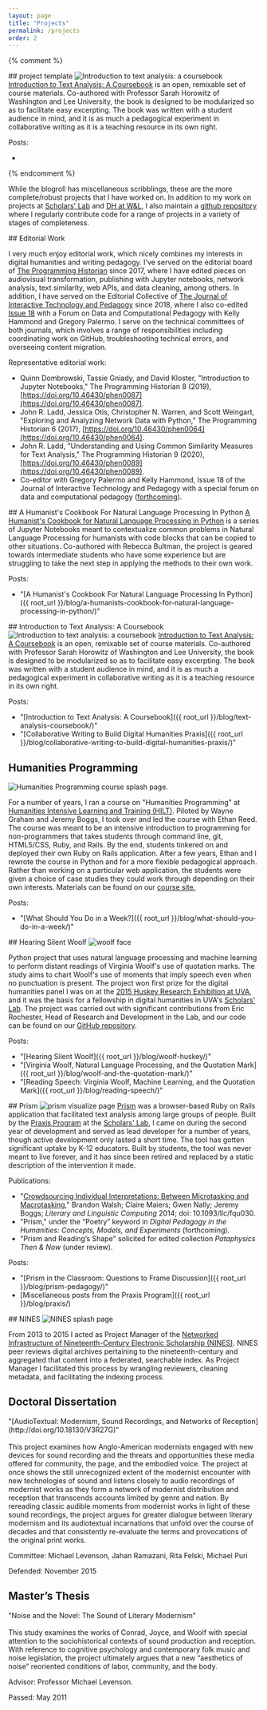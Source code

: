 ```yaml
---
layout: page
title: "Projects"
permalink: /projects
order: 2
---
```


{% comment %}

<div class="divider"></div>
## project template
<img class="mid right" src="{{ root_url }}/assets/images/coursebook.png" alt="Introduction to text analysis: a coursebook">
<a href="http://walshbr.com/textanalysiscoursebook/">Introduction to Text Analysis: A Coursebook</a> is an open, remixable set of course materials. Co-authored with Professor Sarah Horowitz of Washington and Lee University, the book is designed to be modularized so as to facilitate easy excerpting. The book was written with a student audience in mind, and it is as much a pedagogical experiment in collaborative writing as it is a teaching resource in its own right. 

Posts:

* 
{% endcomment %}

While the blogroll has miscellaneous scribblings, these are the more complete/robust projects that I have worked on. In addition to my work on projects at <a href="http://scholarslab.org">Scholars' Lab</a> and <a href="https://digitalhumanities.wlu.edu">DH at W&L</a>, I also maintain a <a href="https://www.github.com/walshbr">github repository</a> where I regularly contribute code for a range of projects in a variety of stages of completeness.


<div class="divider"></div>
## Editorial Work

I very much enjoy editorial work, which nicely combines my interests in digital humanities and writing pedagogy. I've served on the editorial board of [The Programming Historian](http://programminghistorian.org/) since 2017, where I have edited pieces on audiovisual transformation, publishing with Jupyter notebooks, network analysis, text similarity, web APIs, and data cleaning, among others. In addition, I have served on the Editorial Collective of [The Journal of Interactive Technology and Pedagogy](https://jitp.commons.gc.cuny.edu/) since 2018, where I also co-edited [Issue 18](https://jitp.commons.gc.cuny.edu/table-of-contents-issue-eighteen/) with a Forum on Data and Computational Pedagogy with Kelly Hammond and Gregory Palermo. I serve on the technical committees of both journals, which involves a range of responsibilities including coordinating work on GitHub, troubleshooting technical errors, and overseeing content migration.  

Representative editorial work:
* Quinn Dombrowski, Tassie Gniady, and David Kloster, "Introduction to Jupyter Notebooks," The Programming Historian 8 (2019), [https://doi.org/10.46430/phen0087](https://doi.org/10.46430/phen0087).
* John R. Ladd, Jessica Otis, Christopher N. Warren, and Scott Weingart, "Exploring and Analyzing Network Data with Python," The Programming Historian 6 (2017), [https://doi.org/10.46430/phen0064](https://doi.org/10.46430/phen0064).
* John R. Ladd, "Understanding and Using Common Similarity Measures for Text Analysis," The Programming Historian 9 (2020), [https://doi.org/10.46430/phen0089](https://doi.org/10.46430/phen0089).
* Co-editor with Gregory Palermo and Kelly Hammond, Issue 18 of the Journal of Interactive Technology and Pedagogy with a special forum on data and computational pedagogy ([forthcoming](https://jitp.commons.gc.cuny.edu/call-for-submissions/)).

<div class="divider"></div>
## A Humanist's Cookbook For Natural Language Processing In Python
<a href="https://github.com/walshbr/humanists-nlp-cookbook/blob/release/toc.ipynb">A Humanist's Cookbook for Natural Language Processing in Python</a> is a series of Jupyter Notebooks meant to contextualize common problems in Natural Language Processing for humanists with code blocks that can be copied to other situations. Co-authored with Rebecca Bultman, the project is geared towards intermediate students who have some experience but are struggling to take the next step in applying the methods to their own work.

Posts:

* "[A Humanist's Cookbook For Natural Language Processing In Python]({{ root_url }}/blog/a-humanists-cookbook-for-natural-language-processing-in-python/)"

<div class="divider"></div>
## Introduction to Text Analysis: A Coursebook
<img class="mid right" src="{{ root_url }}/assets/images/coursebook.png" alt="Introduction to text analysis: a coursebook">
<a href="http://walshbr.com/textanalysiscoursebook/">Introduction to Text Analysis: A Coursebook</a> is an open, remixable set of course materials. Co-authored with Professor Sarah Horowitz of Washington and Lee University, the book is designed to be modularized so as to facilitate easy excerpting. The book was written with a student audience in mind, and it is as much a pedagogical experiment in collaborative writing as it is a teaching resource in its own right. 

Posts:

* "[Introduction to Text Analysis: A Coursebook]({{ root_url }}/blog/text-analysis-coursebook/)"
* "[Collaborative Writing to Build Digital Humanities Praxis]({{ root_url }}/blog/collaborative-writing-to-build-digital-humanities-praxis/)"

<div class="divider"></div>

## Humanities Programming
<img class="mid right" src="{{ root_url }}/assets/images/humanities_programming.png" alt="Humanities Programming course splash page.">

For a number of years, I ran a course on "Humanities Programming" at <a href="https://dhtraining.org/">Humanities Intensive Learning and Training (HILT)</a>. Piloted by Wayne Graham and Jeremy Boggs, I took over and led the course with Ethan Reed. The course was meant to be an intensive introduction to programming for non-programmers that takes students through command line, git, HTML5/CSS, Ruby, and Rails. By the end, students tinkered on and deployed their own Ruby on Rails application. After a few years, Ethan and I rewrote the course in Python and for a more flexible pedagogical approach. Rather than working on a particular web application, the students were given a choice of case studies they could work through depending on their own interests. Materials can be found on our <a href="https://humanitiesprogramming.github.io">course site.</a>

Posts:

* "[What Should You Do in a Week?]({{ root_url }}/blog/what-should-you-do-in-a-week/)"


<div class="divider"></div>
## Hearing Silent Woolf

<img class="small right" src="{{ root_url }}/assets/images/woolf.jpg" alt="woolf face">

Python project that uses natural language processing and machine learning to perform distant readings of Virginia Woolf's use of quotation marks. The study aims to chart Woolf's use of moments that imply speech even when no punctuation is present. The project won first prize for the digital humanities panel I was on at the <a href="http://gradcouncil.com/2015-sessions/">2015 Huskey Research Exhibition at UVA</a>, and it was the basis for a fellowship in digital humanities in UVA's <a href="http://scholarslab.org">Scholars' Lab</a>. The project was carried out with significant contributions from Eric Rochester, Head of Research and Development in the Lab, and our code can be found on our <a href="https://www.github.com/walshbr/woolf">GitHub repository</a>.

Posts:

* "[Hearing Silent Woolf]({{ root_url }}/blog/woolf-huskey/)"
* "[Virginia Woolf, Natural Language Processing, and the Quotation Mark]({{ root_url }}/blog/woolf-and-the-quotation-mark/)"
* "[Reading Speech: Virginia Woolf, Machine Learning, and the Quotation Mark]({{ root_url }}/blog/reading-speech/)"

<div class="divider"></div>
## Prism
<img class="mid right" src="{{ root_url }}/assets/images/digital-projects/prism.png" alt="prism visualize page">
<a href="http://prism.scholarslab.org">Prism</a> was a browser-based Ruby on Rails application that facilitated text analysis among large groups of people. Built by the <a href="http://praxis.scholarslab.org">Praxis Program</a> at the <a href="http://scholarslab.org">Scholars' Lab</a>, I came on during the second year of development and served as lead developer for a number of years, though active development only lasted a short time. The tool has gotten significant uptake by K-12 educators. Built by students, the tool was never meant to live forever, and it has since been retired and replaced by a static description of the intervention it made. 


Publications:

* "[Crowdsourcing Individual Interpretations: Between Microtasking and Macrotasking](http://llc.oxfordjournals.org/content/29/3/379)," Brandon Walsh; Claire Maiers; Gwen Nally; Jeremy Boggs; *Literary and Linguistic Computing* 2014; doi: 10.1093/llc/fqu030.
* "Prism," under the “Poetry” keyword in *Digital Pedagogy in the Humanities: Concepts, Models, and Experiments* (forthcoming).
* "Prism and Reading’s Shape" solicited for edited collection <i>Pataphysics Then &amp; Now</i> (under review).

Posts:

* "[Prism in the Classroom: Questions to Frame Discussion]({{ root_url }}/blog/prism-pedagogy/)"
* [Miscellaneous posts from the Praxis Program]({{ root_url }}/blog/praxis/)

<div class="divider"></div>
## NINES
<img class="mid right" src="{{ root_url }}/assets/images/nines.png" alt="NINES splash page">

From 2013 to 2015 I acted as Project Manager of the <a href="http://www.nines.org">Networked Infrastructure of Nineteenth-Century Electronic Scholarship (NINES)</a>. NINES peer reviews digital archives pertaining to the nineteenth-century and aggregated that content into a federated, searchable index. As Project Manager I facilitated this process by wrangling reviewers, cleaning metadata, and facilitating the indexing process.

<div class="divider"></div>

<h2>Doctoral Dissertation</h2>
"[AudioTextual: Modernism, Sound Recordings, and Networks of Reception](http://doi.org/10.18130/V3R27G)"<br><br>
This project examines how Anglo-American modernists engaged with new devices for sound recording and the threats and opportunities these media offered for community, the page, and the embodied voice. The project at once shows the still unrecognized extent of the modernist encounter with new technologies of sound and listens closely to audio recordings of modernist works as they form a network of modernist distribution and reception that transcends accounts limited by genre and nation. By rereading classic audible moments from modernist works in light of these sound recordings, the project argues for greater dialogue between literary modernism and its audiotextual incarnations that unfold over the course of decades and that consistently re-evaluate the terms and provocations of the original print works.

Committee: Michael Levenson, Jahan Ramazani, Rita Felski, Michael Puri

Defended: November 2015
<div class="divider"></div>

<h2>Master’s Thesis</h2>
"Noise and the Novel: The Sound of Literary Modernism”<br><br>
This study examines the works of Conrad, Joyce, and Woolf with special attention to the sociohistorical contexts of sound production and reception. With reference to cognitive psychology and contemporary folk music and noise legislation, the project ultimately argues that a new “aesthetics of noise” reoriented conditions of labor, community, and the body.

Advisor: Professor Michael Levenson.

Passed: May 2011
